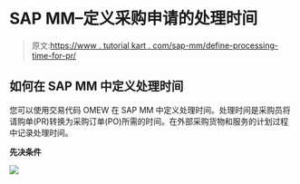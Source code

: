 # SAP MM–定义采购申请的处理时间

> 原文:[https://www . tutorial kart . com/sap-mm/define-processing-time-for-pr/](https://www.tutorialkart.com/sap-mm/define-processing-time-for-pr/)

## 如何在 SAP MM 中定义处理时间

您可以使用交易代码 OMEW 在 SAP MM 中定义处理时间。处理时间是采购员将请购单(PR)转换为采购订单(PO)所需的时间。在外部采购货物和服务的计划过程中记录处理时间。

**先决条件**

[![](../Images/925da31b32d6bc3827932f6c8afb11bb.png)](https://www.tutorialkart.com/)